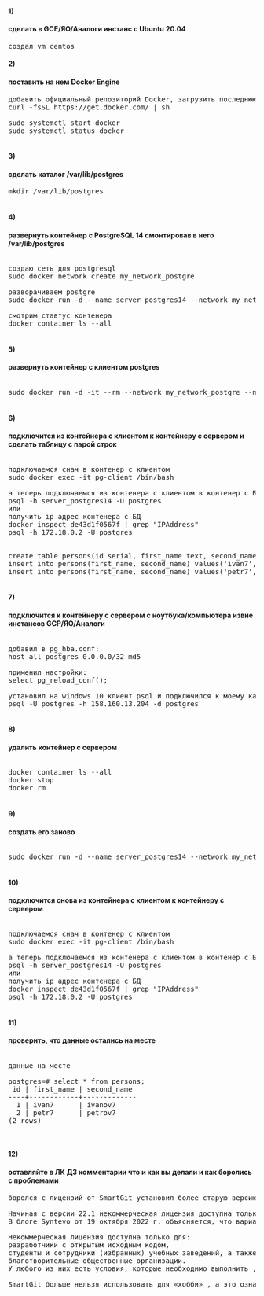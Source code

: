 #### 1)

#### сделать в GCE/ЯО/Аналоги инстанс с Ubuntu 20.04


<pre>
создал vm centos 
</pre>

#### 2)

#### поставить на нем Docker Engine

<pre>
добавить официальный репозиторий Docker, загрузить последнюю версию Docker и установить ее
curl -fsSL https://get.docker.com/ | sh

sudo systemctl start docker
sudo systemctl status docker

</pre>

#### 3)

#### сделать каталог /var/lib/postgres

<pre>
mkdir /var/lib/postgres

</pre>

#### 4)

####  развернуть контейнер с PostgreSQL 14 смонтировав в него /var/lib/postgres

<pre>

создаю сеть для postgresql
sudo docker network create my_network_postgre

разворачиваем postgre
sudo docker run -d --name server_postgres14 --network my_network_postgre -e POSTGRES_PASSWORD=postgres -p 5432:5432 -v /var/lib/postgres:/var/lib/postgresql/data postgres:14

смотрим ставтус контенера
docker container ls --all

</pre>



#### 5)

####   развернуть контейнер с клиентом postgres

<pre>

sudo docker run -d -it --rm --network my_network_postgre --name pg-client postgres:14 psql -h server_postgres14 -U postgres

</pre>



#### 6)

####  подключится из контейнера с клиентом к контейнеру с сервером и сделать таблицу с парой строк

<pre>

подключаемся снач в контенер с клиентом
sudo docker exec -it pg-client /bin/bash

а теперь подключаемся из контенера с клиентом в контенер с БД
psql -h server_postgres14 -U postgres
или
получить ip адрес контенера с БД
docker inspect de43d1f0567f | grep "IPAddress"
psql -h 172.18.0.2 -U postgres


create table persons(id serial, first_name text, second_name text);
insert into persons(first_name, second_name) values('ivan7', 'ivanov7');
insert into persons(first_name, second_name) values('petr7', 'petrov7');

</pre>



#### 7)

####  подключится к контейнеру с сервером с ноутбука/компьютера извне инстансов GCP/ЯО/Аналоги

<pre>

добавил в pg_hba.conf: 
host all postgres 0.0.0.0/32 md5

применил наcтройки:
select pg_reload_conf();

установил на windows 10 клиент psql и подключился к моему каластеру postgres на виртуалке
psql -U postgres -h 158.160.13.204 -d postgres

</pre>



#### 8)

####  удалить контейнер с сервером

<pre>

docker container ls --all
docker stop <Container_ID>
docker rm <Container_ID>

</pre>


#### 9)

####  создать его заново

<pre>

sudo docker run -d --name server_postgres14 --network my_network_postgre -e POSTGRES_PASSWORD=postgres -p 5432:5432 -v /var/lib/postgres:/var/lib/postgresql/data postgres:14

</pre>



#### 10)

####   подключится снова из контейнера с клиентом к контейнеру с сервером

<pre>

подключаемся снач в контенер с клиентом
sudo docker exec -it pg-client /bin/bash

а теперь подключаемся из контенера с клиентом в контенер с БД
psql -h server_postgres14 -U postgres
или
получить ip адрес контенера с БД
docker inspect de43d1f0567f | grep "IPAddress"
psql -h 172.18.0.2 -U postgres

</pre>



#### 11)

####   проверить, что данные остались на месте

<pre>

данные на месте

postgres=# select * from persons;
 id | first_name | second_name
----+------------+-------------
  1 | ivan7      | ivanov7
  2 | petr7      | petrov7
(2 rows)


</pre>



#### 12)

####   оставляйте в ЛК ДЗ комментарии что и как вы делали и как боролись с проблемами

<pre>
боролся с лицензий от SmartGit установил более старую версию с бесплатной лицензией)

Начиная с версии 22.1 некоммерческая лицензия доступна только по запросу.
В блоге Syntevo от 19 октября 2022 г. объясняется, что варианты лицензирования были изменены в версии 22.1. 

Некоммерческая лицензия доступна только для:
разработчики с открытым исходным кодом,
студенты и сотрудники (избранных) учебных заведений, а также
благотворительные общественные организации.
У любого из них есть условия, которые необходимо выполнить , прежде чем может быть выдана некоммерческая лицензия.

SmartGit больше нельзя использовать для «хобби» , а это означает, что старые ответы неактуальны: по умолчанию теперь вы получаете копию SmartGit для оценки в течение 30 дней.


</pre>